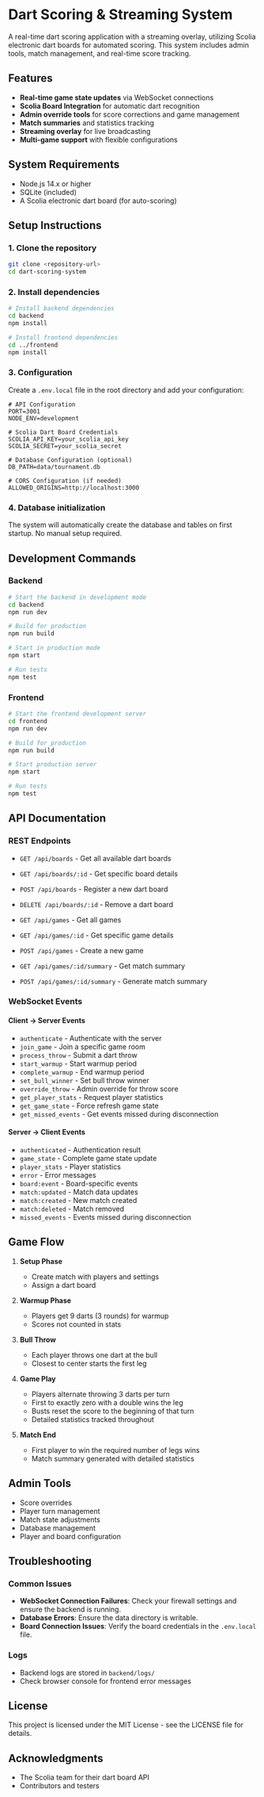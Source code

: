 # Dart Scoring & Streaming System

A real-time dart scoring application with a streaming overlay, utilizing Scolia electronic dart boards for automated scoring. This system includes admin tools, match management, and real-time score tracking.

## Features

- **Real-time game state updates** via WebSocket connections
- **Scolia Board Integration** for automatic dart recognition
- **Admin override tools** for score corrections and game management
- **Match summaries** and statistics tracking
- **Streaming overlay** for live broadcasting
- **Multi-game support** with flexible configurations

## System Requirements

- Node.js 14.x or higher
- SQLite (included)
- A Scolia electronic dart board (for auto-scoring)

## Setup Instructions

### 1. Clone the repository

```bash
git clone <repository-url>
cd dart-scoring-system
```

### 2. Install dependencies

```bash
# Install backend dependencies
cd backend
npm install

# Install frontend dependencies
cd ../frontend
npm install
```

### 3. Configuration

Create a `.env.local` file in the root directory and add your configuration:

```env
# API Configuration
PORT=3001
NODE_ENV=development

# Scolia Dart Board Credentials
SCOLIA_API_KEY=your_scolia_api_key
SCOLIA_SECRET=your_scolia_secret

# Database Configuration (optional)
DB_PATH=data/tournament.db

# CORS Configuration (if needed)
ALLOWED_ORIGINS=http://localhost:3000
```

### 4. Database initialization

The system will automatically create the database and tables on first startup. No manual setup required.

## Development Commands

### Backend

```bash
# Start the backend in development mode
cd backend
npm run dev

# Build for production
npm run build

# Start in production mode
npm start

# Run tests
npm test
```

### Frontend

```bash
# Start the frontend development server
cd frontend
npm run dev

# Build for production
npm run build

# Start production server
npm start

# Run tests
npm test
```

## API Documentation

### REST Endpoints

- `GET /api/boards` - Get all available dart boards
- `GET /api/boards/:id` - Get specific board details
- `POST /api/boards` - Register a new dart board
- `DELETE /api/boards/:id` - Remove a dart board

- `GET /api/games` - Get all games
- `GET /api/games/:id` - Get specific game details
- `POST /api/games` - Create a new game
- `GET /api/games/:id/summary` - Get match summary
- `POST /api/games/:id/summary` - Generate match summary

### WebSocket Events

#### Client → Server Events
- `authenticate` - Authenticate with the server
- `join_game` - Join a specific game room
- `process_throw` - Submit a dart throw
- `start_warmup` - Start warmup period
- `complete_warmup` - End warmup period
- `set_bull_winner` - Set bull throw winner
- `override_throw` - Admin override for throw score
- `get_player_stats` - Request player statistics
- `get_game_state` - Force refresh game state
- `get_missed_events` - Get events missed during disconnection

#### Server → Client Events
- `authenticated` - Authentication result
- `game_state` - Complete game state update
- `player_stats` - Player statistics
- `error` - Error messages
- `board:event` - Board-specific events
- `match:updated` - Match data updates
- `match:created` - New match created
- `match:deleted` - Match removed
- `missed_events` - Events missed during disconnection

## Game Flow

1. **Setup Phase**
   - Create match with players and settings
   - Assign a dart board

2. **Warmup Phase**
   - Players get 9 darts (3 rounds) for warmup
   - Scores not counted in stats

3. **Bull Throw**
   - Each player throws one dart at the bull
   - Closest to center starts the first leg

4. **Game Play**
   - Players alternate throwing 3 darts per turn
   - First to exactly zero with a double wins the leg
   - Busts reset the score to the beginning of that turn
   - Detailed statistics tracked throughout

5. **Match End**
   - First player to win the required number of legs wins
   - Match summary generated with detailed statistics

## Admin Tools

- Score overrides
- Player turn management
- Match state adjustments
- Database management
- Player and board configuration

## Troubleshooting

### Common Issues

- **WebSocket Connection Failures**: Check your firewall settings and ensure the backend is running.
- **Database Errors**: Ensure the data directory is writable.
- **Board Connection Issues**: Verify the board credentials in the `.env.local` file.

### Logs

- Backend logs are stored in `backend/logs/`
- Check browser console for frontend error messages

## License

This project is licensed under the MIT License - see the LICENSE file for details.

## Acknowledgments

- The Scolia team for their dart board API
- Contributors and testers
